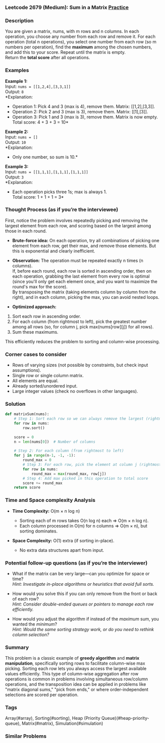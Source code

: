 ### Leetcode 2679 (Medium): Sum in a Matrix [Practice](https://leetcode.com/problems/sum-in-a-matrix)

### Description  
You are given a matrix, nums, with m rows and n columns. In each operation, you choose any number from each row and remove it. For each operation (total n operations), you select one number from each row (so m numbers per operation), find the **maximum** among the chosen numbers, and add this to your score. Repeat until the matrix is empty.  
Return the **total score** after all operations.

### Examples  

**Example 1:**  
Input: `nums = [[1,2,4],[3,3,1]]`  
Output: `8`  
*Explanation:  
- Operation 1: Pick 4 and 3 (max is 4), remove them. Matrix: [[1,2],[3,3]].  
- Operation 2: Pick 2 and 3 (max is 3), remove them. Matrix: [[1],[3]].  
- Operation 3: Pick 1 and 3 (max is 3), remove them. Matrix is now empty.  
Total score: 4 + 3 + 3 = 10*

**Example 2:**  
Input: `nums = []`  
Output: `10`  
*Explanation:  
- Only one number, so sum is 10.*

**Example 3:**  
Input: `nums = [[1,1,1],[1,1,1],[1,1,1]]`  
Output: `3`  
*Explanation:  
- Each operation picks three 1s; max is always 1.  
Total score: 1 + 1 + 1 = 3*


### Thought Process (as if you’re the interviewee)  
First, notice the problem involves repeatedly picking and removing the largest element from each row, and scoring based on the largest among those in each round.

- **Brute-force idea:** On each operation, try all combinations of picking one element from each row, get their max, and remove those elements. But this is exponential and clearly inefficient.

- **Observation:** The operation must be repeated exactly n times (n columns).  
If, before each round, each row is sorted in ascending order, then on each operation, grabbing the last element from every row is optimal (since you'll only get each element once, and you want to maximize the round's max for the score).  
By transposing the matrix (taking elements column by column from the right), and in each column, picking the max, you can avoid nested loops.

- **Optimized approach:**  
1. Sort each row in ascending order.  
2. For each column (from rightmost to left), pick the greatest number among all rows (so, for column j, pick max(nums[row][j]) for all rows).  
3. Sum these maximums.

This efficiently reduces the problem to sorting and column-wise processing.

### Corner cases to consider  
- Rows of varying sizes (not possible by constraints, but check input assumptions).  
- Single row or single column matrix.  
- All elements are equal.  
- Already sorted/unordered input.
- Large integer values (check no overflows in other languages).

### Solution

```python
def matrixSum(nums):
    # Step 1: Sort each row so we can always remove the largest (rightmost) easily
    for row in nums:
        row.sort()
    
    score = 0
    n = len(nums[0])  # Number of columns
    
    # Step 2: For each column (from rightmost to left)
    for j in range(n-1, -1, -1):
        round_max = 0
        # Step 3: For each row, pick the element at column j (rightmost available)
        for row in nums:
            round_max = max(round_max, row[j])
        # Step 4: Add max picked in this operation to total score
        score += round_max
    return score
```

### Time and Space complexity Analysis  

- **Time Complexity:** O(m × n log n)  
  - Sorting each of m rows takes O(n log n) each ⇒ O(m × n log n).  
  - Each column processed in O(m) for n columns ⇒ O(m × n), but sorting dominates.

- **Space Complexity:** O(1) extra (if sorting in-place).  
  - No extra data structures apart from input.

### Potential follow-up questions (as if you’re the interviewer)  

- What if the matrix can be very large—can you optimize for space or time?  
  *Hint: Investigate in-place algorithms or heuristics that avoid full sorts.*

- How would you solve this if you can only remove from the front or back of each row?  
  *Hint: Consider double-ended queues or pointers to manage each row efficiently.*

- How would you adjust the algorithm if instead of the *maximum* sum, you wanted the *minimum*?  
  *Hint: Would the same sorting strategy work, or do you need to rethink column selection?*

### Summary
This problem is a classic example of **greedy algorithm** and **matrix manipulation**, specifically sorting rows to facilitate column-wise max picking. Sorting each row lets you always access the largest available values efficiently. This type of column-wise aggregation after row operations is common in problems involving simultaneous row/column operations, and the transposition idea can be applied in problems like "matrix diagonal sums," "pick from ends," or where order-independent selections are scored per operation.

### Tags
Array(#array), Sorting(#sorting), Heap (Priority Queue)(#heap-priority-queue), Matrix(#matrix), Simulation(#simulation)

### Similar Problems
